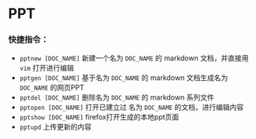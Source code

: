 # PPT

### 快捷指令：

- `pptnew [DOC_NAME]` 新建一个名为 `DOC_NAME` 的 markdown 文档，并直接用 `vim` 打开进行编辑
- `pptgen [DOC_NAME]` 基于名为 `DOC_NAME` 的 markdown 文档生成名为 `DOC_NAME` 的网页PPT
- `pptdel [DOC_NAME]` 删除名为 `DOC_NAME` 的 markdown 系列文件
- `pptopen [DOC_NAME]` 打开已建立过 名为 `DOC_NAME` 的文档，进行编辑内容
- `pptshow [DOC_NAME]` firefox打开生成的本地ppt页面
- `pptupd` 上传更新的内容
